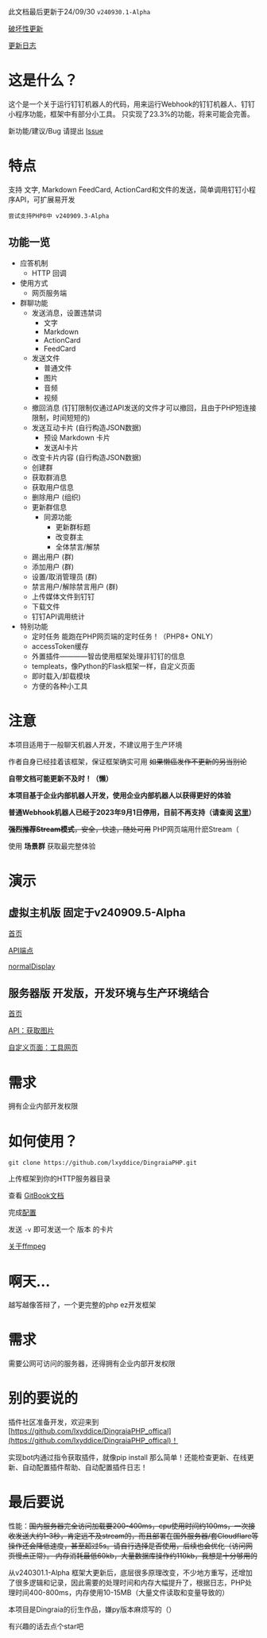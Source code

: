 此文档最后更新于24/09/30 `v240930.1-Alpha`

[破坏性更新](/doc/破坏性更新.md)

[更新日志](/doc/更新日志.md)

# 这是什么？

这个是一个关于运行钉钉机器人的代码，用来运行Webhook的钉钉机器人、钉钉小程序功能，框架中有部分小工具。
只实现了23.3%的功能，将来可能会完善。

新功能/建议/Bug 请提出 [Issue](https://github.com/lxyddice/DingraiaPHP/issues/new/choose)

# 特点

支持 文字, Markdown FeedCard, ActionCard和文件的发送，简单调用钉钉小程序API，可扩展易开发

`尝试支持PHP8中 v240909.3-Alpha`

## 功能一览

- 应答机制
    - HTTP 回调
- 使用方式
    - 网页服务端
- 群聊功能
    - 发送消息，设置违禁词
        - 文字
        - Markdown
        - ActionCard
        - FeedCard
    - 发送文件
        - 普通文件
        - 图片
        - 音频
        - 视频
    - 撤回消息 (钉钉限制仅通过API发送的文件才可以撤回，且由于PHP短连接限制，时间短短的)
    - 发送互动卡片 (自行构造JSON数据)
        - 预设 Markdown 卡片
        - 发送AI卡片
    - 改变卡片内容 (自行构造JSON数据)
    - 创建群
    - 获取群消息
    - 获取用户信息
    - 删除用户 (组织)
    - 更新群信息
        - 同源功能
            - 更新群标题
            - 改变群主
            - 全体禁言/解禁
    - 踢出用户 (群)
    - 添加用户 (群)
    - 设置/取消管理员 (群)
    - 禁言用户/解除禁言用户 (群)
    - 上传媒体文件到钉钉
    - 下载文件
    - 钉钉API调用统计
- 特别功能
    - 定时任务 能跑在PHP网页端的定时任务！（PHP8+ ONLY）
    - accessToken缓存
    - 外置插件————智齿使用框架处理非钉钉的信息
    - templeats，像Python的Flask框架一样，自定义页面
    - 即时载入/卸载模块
    - 方便的各种小工具

# 注意

本项目适用于一般聊天机器人开发，不建议用于生产环境

作者自身已经挂着该框架，保证框架确实可用 ~~如果懒癌发作不更新的另当别论~~

**自带文档可能更新不及时！（懒）**

**本项目基于企业内部机器人开发，使用企业内部机器人以获得更好的体验**

**普通Webhook机器人已经于2023年9月1日停用，目前不再支持（请查阅 [这里](https://doc.lxyddice.top/dingraiaphp/dingraiaphp/fa-song-shi-yong-webhook-de-pu-tong-xiao-xi)）**

~~**强烈推荐Stream模式**，安全，快速，随处可用~~  PHP网页端用什麽Stream（

使用 **场景群** 获取最完整体验

# 演示

## 虚拟主机版 固定于v240909.5-Alpha

[首页](https://us1-cf.240702.xyz/DingraiaPHP/)

[API端点](https://us1-cf.240702.xyz/DingraiaPHP/?action=api&type=getIp)

[normalDisplay](https://us1-cf.240702.xyz/DingraiaPHP/?action=p&page=index)

## 服务器版 开发版，开发环境与生产环境结合

[首页](https://api.lxyddice.top/dingbot/php/)

[API：获取图片](https://api.lxyddice.top/dingbot/php/?action=api&type=lxyGetFile&fileType=jpg&file=upload/380da2d3950e3886ffb451833343987c)

[自定义页面：工具网页](https://api.lxyddice.top/dingbot/php/?action=p&page=tools)

# 需求

拥有企业内部开发权限

# 如何使用？

`git clone https://github.com/lxyddice/DingraiaPHP.git`

上传框架到你的HTTP服务器目录

查看 [GitBook文档](https://doc.lxyddice.top/dingraiaphp/dingraiaphp)

完成[配置](https://doc.lxyddice.top/dingraiaphp/dingraiaphp/pei-zhi-ji-qi-ren)

发送 `-v` 即可发送一个 版本 的卡片

[关于ffmpeg](https://github.com/lxyddice/DingraiaPHP/blob/main/doc/%E5%85%B3%E4%BA%8Effmpeg.md)

# 啊天...

越写越像答辩了，一个更完整的php ez开发框架

# 需求

需要公网可访问的服务器，还得拥有企业内部开发权限

# 别的要说的

插件社区准备开发，欢迎来到[https://github.com/lxyddice/DingraiaPHP_offical](https://github.com/lxyddice/DingraiaPHP_offical)！

实现bot内通过指令获取插件，就像pip install 那么简单！还能检查更新、在线更新、自动配置插件帮助、自动配置插件日志！

# 最后要说

性能：<del>国内服务器完全访问加载要200-400ms，cpu使用时间约100ms，一次接收发送大约1-3秒，肯定远不及stream的，而且部署在国外服务器/套Cloudflare等操作还会降低速度，甚至超过5s。请自行选择是否使用，后续也会优化（访问网页慢点正常）。
内存消耗最低60kb，大量数据库操作约110kb，我想是十分够用的</del>

从v240301.1-Alpha 框架大更新后，底层很多原理改变，不少地方重写，还增加了很多逻辑和记录，因此需要的处理时间和内存大幅提升了，根据日志，PHP处理时间400-800ms，内存使用10-15MB（大量文件读取和变量导致的）

本项目是Dingraia的衍生作品，嫌py版本麻烦写的（）

有兴趣的话去点个star吧
